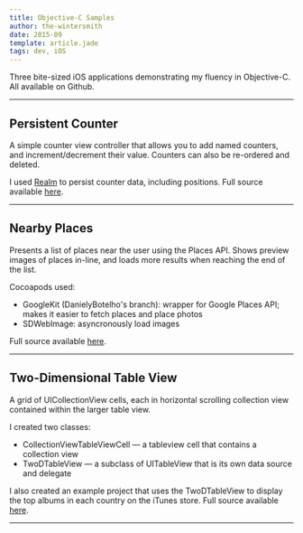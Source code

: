 ```yaml
---
title: Objective-C Samples
author: the-wintersmith
date: 2015-09
template: article.jade
tags: dev, iOS
---
```


 Three bite-sized iOS applications demonstrating my fluency in Objective-C.   All available on Github.
 
---
## Persistent Counter
<div class="youtube" id="C6ezaJtyUD8"></div>

A simple counter view controller that allows you to add named counters, and increment/decrement their value.  Counters can also be re-ordered and deleted.

I used [Realm](https://realm.io/) to persist counter data, including positions.  Full source available [here](https://github.com/harquail/persistent-counter/).

---

## Nearby Places

<div class="youtube" id="3j6ggXrnIUM"></div>
 
Presents a list of places near the user using the Places API.
Shows preview images of places in-line, and loads more results when reaching the end of the list.

Cocoapods used:

- GoogleKit (DanielyBotelho's branch): wrapper for Google Places API; makes it easier to fetch places and place photos 
- SDWebImage: asyncronously load images


Full source available [here](https://github.com/harquail/nearby-places).

---
## Two-Dimensional Table View

<div class="youtube" id="gwgEpGpX0vg"></div>

A grid of UICollectionView cells, each in horizontal scrolling collection view contained within the larger table view.

I created two classes:
* CollectionViewTableViewCell — a tableview cell that contains a collection view
* TwoDTableView — a subclass of UITableView that is its own data source and delegate 

I also created an example project that uses the TwoDTableView to display the top albums in each country on the iTunes store.  Full source available [here](https://github.com/harquail/2d-tableview).

---